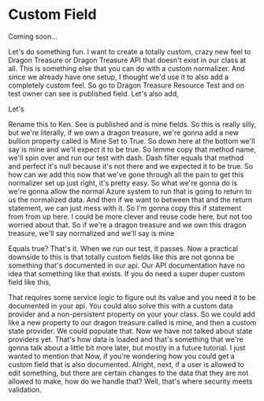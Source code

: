 # Custom Field

Coming soon...

Let's do something fun. I want to create a totally custom, crazy new feel to Dragon Treasure or Dragon Treasure API that doesn't exist in our class at all. This is something else that you can do with a custom normalizer. And since we already have one setup, I thought we'd use it to also add a completely custom feel. So go to Dragon Treasure Resource Test and on test owner can see is published field. Let's also add,

Let's

Rename this to Ken. See is published and is mine fields. So this is really silly, but we're literally, if we own a dragon treasure, we're gonna add a new bullion property called is Mine Set to True. So down here at the bottom we'll say is mine and we'll expect it to be true. So lemme copy that method name, we'll spin over and run our test with dash. Dash filter equals that method and perfect it's null because it's not there and we expected it to be true. So how can we add this now that we've gone through all the pain to get this normalizer set up just right, it's pretty easy. So what we're gonna do is we're gonna allow the normal Azure system to run that is going to return to us the normalized data. And then if we want to between that and the return statement, we can just mess with it. So I'm gonna copy this if statement from from up here. I could be more clever and reuse code here, but not too worried about that. So if we're a dragon treasure and we own this dragon treasure, we'll say normalized and we'll say is mine

Equals true? That's it. When we run our test, it passes. Now a practical downside to this is that totally custom fields like this are not gonna be something that's documented in our api. Our API documentation have no idea that something like that exists. If you do need a super duper custom field like this,

That requires some service logic to figure out its value and you need it to be documented in your api. You could also solve this with a custom data provider and a non-persistent property on your your class. So we could add like a new property to our dragon treasure called is mine, and then a custom state provider. We could populate that. Now we have not talked about state providers yet. That's how data is loaded and that's something that we're gonna talk about a little bit more later, but mostly in a future tutorial. I just wanted to mention that Now, if you're wondering how you could get a custom field that is also documented. Alright, next, if a user is allowed to edit something, but there are certain changes to the data that they are not allowed to make, how do we handle that? Well, that's where security meets validation.

